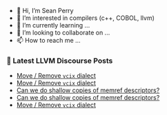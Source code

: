 - 👋 Hi, I’m Sean Perry
- 👀 I’m interested in compilers (c++, COBOL, llvm)
- 🌱 I’m currently learning ...
- 💞️ I’m looking to collaborate on ...
- 📫 How to reach me ...

<!---
s66perry/s66perry is a ✨ special ✨ repository because its `README.md` (this file) appears on your GitHub profile.
You can click the Preview link to take a look at your changes.
--->
### 📕 Latest LLVM Discourse Posts

<!-- DISCOURSE-LLVM:START -->
- [Move / Remove `vcix` dialect](https://discourse.llvm.org/t/move-remove-vcix-dialect/86920#post_18)
- [Move / Remove `vcix` dialect](https://discourse.llvm.org/t/move-remove-vcix-dialect/86920#post_17)
- [Can we do shallow copies of memref descriptors?](https://discourse.llvm.org/t/can-we-do-shallow-copies-of-memref-descriptors/86929#post_4)
- [Can we do shallow copies of memref descriptors?](https://discourse.llvm.org/t/can-we-do-shallow-copies-of-memref-descriptors/86929#post_3)
- [Move / Remove `vcix` dialect](https://discourse.llvm.org/t/move-remove-vcix-dialect/86920#post_16)
<!-- DISCOURSE-LLVM:END -->
